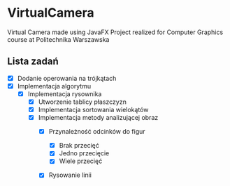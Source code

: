 # VirtualCamera
Virtual Camera made using JavaFX
Project realized for Computer Graphics course at Politechnika Warszawska


## Lista zadań
- [x] Dodanie operowania na trójkątach
- [x] Implementacja algorytmu
    - [x] Implementacja rysownika
        - [x] Utworzenie tablicy płaszczyzn
        - [x] Implementacja sortowania wielokątów
        - [x] Implementacja metody analizującej obraz
            - [x] Przynależność odcinków do figur
                - [x] Brak przecięć
                - [x] Jedno przecięcie
                - [x] Wiele przecięć
            - [x] Rysowanie linii
        
